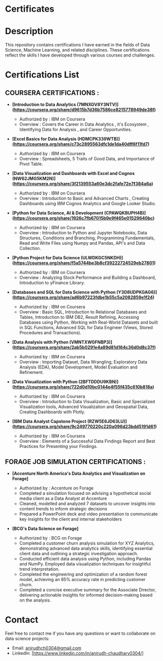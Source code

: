 # Certificates

# Description
This repository contains certifications I have earned in the fields of Data Science, Machine Learning, and related disciplines. These certifications reflect the skills I have developed through various courses and challenges.
# Certifications List

## COURSERA CERTIFICATIONS :

- **[Introduction to Data Analytics (7MNXGV8Y3NTV)] (https://coursera.org/share/d9615b7d36b7586ce8215778949de38f)**
  -   Authorized by : IBM on Coursera
  -   Overview : Covers the Career in Data Analytics , it's Ecosystem , Identifying Data for Analysis , and Career Opportunities.

- **[Excel Basics for Data Analysis (HDMCPK339WTB)] (https://coursera.org/share/c73c2895563dfc1de1da40dff6f11fd7)**
  -   Authorized by : IBM on Coursera
  -   Overview : Spreadsheets, 5 Traits of Good Data, and Importance of Pivot Table. 
  
- **[Data Visualization and Dashboards with Excel and Cognos (NW62JMG5KM2N)] (https://coursera.org/share/3f2139553a60e3dc2fafe72e7f384a6a)**
  -   Authorized by : IBM on Coursera
  -   Overview : Introduction to Basic and Advanced Charts , Creating Dashboards using IBM Cognos Analytics and Google Looker Studio.

- **[Python for Data Science, AI & Development (CPAWQKBUPH4B)] (https://coursera.org/share/1926c7fb67015b9e9f465e01529640bc)**
  -   Authorized by : IBM on Coursera
  -   Overview : Introduction to Python and Jupyter Notebooks, Data Structures, Conditions and Branching, Programming Fundamentals, Read and Write Files using Numpy and Pandas, API's and Data Collection.

- **[Python Project for Data Science (ULWDKGC5NKDH)] (https://coursera.org/share/f5a5744be3b8cf39222724529eb27801)**
  -   Authorized by : IBM on Coursera
  -   Overview : Analyzing Stock Performance and Building a Dashboard, Introduction to yFinance Library.
 
- **[Databases and SQL for Data Science with Python (Y3D8UDPKGAG6)] (https://coursera.org/share/ad6b97223fdbe1b55c5a2082859e1f24)**
  -   Authorized by : IBM on Coursera
  -   Overview : Basic SQL, Introduction to Relational Databases and Tables, Introduction to IBM DB2, Result Refining, Accessing Databases using Python, Working with Real-World Datasets and built in SQL Functions, Advanced SQL for Data Engineer (Views, Stored Procedures and Transactions).

- **[Data Analysis with Python (VMNTXWGFNBP3)] (https://coursera.org/share/2ab5b0291e4a89d81d164c36d0d8c37f)**
  -   Authorized by : IBM on Coursera
  -   Overview : Importing Dataset, Data Wrangling, Exploratory Data Analysis (EDA), Model Development, Model Evaluation and Refinement.
 
- **[Data Visualization with Python (2BFTDDDU9KBN)] (https://coursera.org/share/722d0d10bc0144e4f55f435c610b818a)**
  -   Authorized by : IBM on Coursera
  -   Overview : Introduction to Data Visualization, Basic and Specialized Visualization tools, Advanced Visualization and Geospatial Data, Creating Dashboards with Plotly.
 
- **[IBM Data Analyst Capstone Project (RZW5E6JD63LU)] (https://coursera.org/share/9c249770220c220a096d23bdd5191d61)**
  -   Authorized by : IBM on Coursera
  -   Overview : Elements of a Successful Data Findings Report and Best Practices for Presenting your Findings.


 ## FORAGE JOB SIMULATION CERTIFICATIONS :
 
- **[Accenture North America's Data Analytics and Visualization on Forage]**
  -   Authorized by : Accenture on Forage
  -   Completed a simulation focused on advising a hypothetical social media client as a Data Analyst at Accenture
  -   Cleaned, modelled and analyzed 7 datasets to uncover insights into content trends to inform strategic decisions
  -   Prepared a PowerPoint deck and video presentation to communicate key insights for the client and internal stakeholders


- **[BCG's Data Science on Forage]**
  -   Authorized by : BCG on Forage
  -   Completed a customer churn analysis simulation for XYZ Analytics, demonstrating advanced data analytics skills, identifying essential client data and outlining a strategic investigation approach.
  -   Conducted efficient data analysis using Python, including Pandas and NumPy. Employed data visualization techniques for insightful trend interpretation.
  -   Completed the engineering and optimization of a random forest model, achieving an 85% accuracy rate in predicting customer churn.
  -   Completed a concise executive summary for the Associate Director, delivering actionable insights for informed decision-making based on the analysis.
 

# Contact
Feel free to contact me if you have any questions or want to collaborate on data science projects:
- Email: anirudhch0304@gmail.com
- LinkedIn: [https://www.linkedin.com/in/anirudh-chaudhary0304/]
